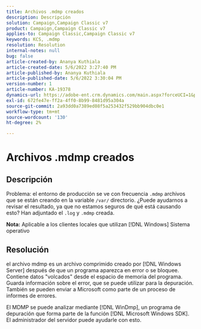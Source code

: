 ```yaml
---
title: Archivos .mdmp creados
description: Descripción
solution: Campaign,Campaign Classic v7
product: Campaign,Campaign Classic v7
applies-to: Campaign Classic,Campaign Classic v7
keywords: KCS, .mdmp
resolution: Resolution
internal-notes: null
bug: false
article-created-by: Ananya Kuthiala
article-created-date: 5/6/2022 3:27:40 PM
article-published-by: Ananya Kuthiala
article-published-date: 5/6/2022 3:30:04 PM
version-number: 1
article-number: KA-19378
dynamics-url: https://adobe-ent.crm.dynamics.com/main.aspx?forceUCI=1&pagetype=entityrecord&etn=knowledgearticle&id=9830300e-51cd-ec11-a7b5-6045bd00dca1
exl-id: 672fe47e-ff2a-4ff0-8b99-8481d95a304a
source-git-commit: 2a93dd0a7389ed08f5a253432f529bb904dbc0e1
workflow-type: tm+mt
source-wordcount: '130'
ht-degree: 2%

---
```


# Archivos .mdmp creados

## Descripción

Problema: el entorno de producción se ve con frecuencia `.mdmp` archivos que se están creando en la variable `/var/` directorio. ¿Puede ayudarnos a revisar el resultado, ya que no estamos seguros de qué está causando esto? Han adjuntado el `.log` y `.mdmp` creada.

<b>Nota:</b> Aplicable a los clientes locales que utilizan [!DNL Windows] Sistema operativo



## Resolución


el archivo mdmp es un archivo comprimido creado por [!DNL Windows Server] después de que un programa aparezca en error o se bloquee. Contiene datos &quot;volcados&quot; desde el espacio de memoria del programa. Guarda información sobre el error, que se puede utilizar para la depuración. También se pueden enviar a Microsoft como parte de un proceso de informes de errores.

El MDMP se puede analizar mediante [!DNL WinDmp], un programa de depuración que forma parte de la función [!DNL Microsoft Windows SDK]. El administrador del servidor puede ayudarle con esto.
